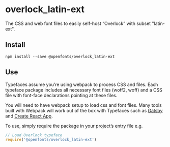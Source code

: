 
# overlock_latin-ext

The CSS and web font files to easily self-host “Overlock” with subset "latin-ext".

## Install

`npm install --save @openfonts/overlock_latin-ext`

## Use

Typefaces assume you’re using webpack to process CSS and files. Each typeface
package includes all necessary font files (woff2, woff) and a CSS file with
font-face declarations pointing at these files.

You will need to have webpack setup to load css and font files. Many tools built
with Webpack will work out of the box with Typefaces such as [Gatsby](https://github.com/gatsbyjs/gatsby)
and [Create React App](https://github.com/facebookincubator/create-react-app).

To use, simply require the package in your project’s entry file e.g.

```javascript
// Load Overlock typeface
require('@openfonts/overlock_latin-ext')
```

